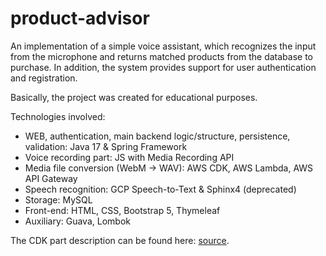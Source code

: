 # product-advisor

An implementation of a simple voice assistant, which recognizes the input from the microphone and returns matched products from the database to purchase.
In addition, the system provides support for user authentication and registration.

Basically, the project was created for educational purposes.

Technologies involved:

- WEB, authentication, main backend logic/structure, persistence, validation: Java 17 & Spring Framework
- Voice recording part: JS with Media Recording API
- Media file conversion (WebM -> WAV): AWS CDK, AWS Lambda, AWS API Gateway
- Speech recognition: GCP Speech-to-Text & Sphinx4 (deprecated)
- Storage: MySQL
- Front-end: HTML, CSS, Bootstrap 5, Thymeleaf
- Auxiliary: Guava, Lombok

The CDK part description can be found here: [source](../cdk-conversion-lambda/README.md).
